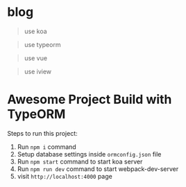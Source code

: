 # blog 

   > use koa

   > use typeorm

   > use vue
   
   > use iview


# Awesome Project Build with TypeORM
        
Steps to run this project:

1. Run `npm i` command
2. Setup database settings inside `ormconfig.json` file
3. Run `npm start` command to start koa server
4. Run `npm run dev` command to start webpack-dev-server
5. visit `http://localhost:4000` page